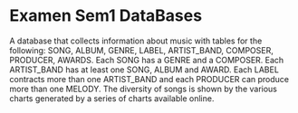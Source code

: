 # Examen Sem1 DataBases
 A database that collects information about music with tables for the following: SONG, ALBUM, GENRE, LABEL, ARTIST_BAND, COMPOSER, PRODUCER, AWARDS.
Each SONG has a GENRE and a COMPOSER.
Each ARTIST_BAND has at least one SONG, ALBUM and AWARD.
Each LABEL contracts more than one ARTIST_BAND and each PRODUCER can produce more than one MELODY.
The diversity of songs is shown by the various charts generated by a series of charts available online.
